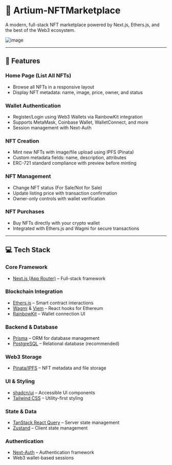 # 🚀 Artium-NFTMarketplace

A modern, full-stack NFT marketplace powered by Next.js, Ethers.js, and the best of the Web3 ecosystem.

![image](https://github.com/user-attachments/assets/eaf809d6-e350-4e50-97e3-7106f235b435)

---

## 🚩 Features

### **Home Page (List All NFTs)**
- Browse all NFTs in a responsive layout
- Display NFT metadata: name, image, price, owner, and status

### **Wallet Authentication**
- Register/Login using Web3 Wallets via RainbowKit integration
- Supports MetaMask, Coinbase Wallet, WalletConnect, and more
- Session management with Next-Auth

### **NFT Creation**
- Mint new NFTs with image/file upload using IPFS (Pinata)
- Custom metadata fields: name, description, attributes
- ERC-721 standard compliance with preview before minting

### **NFT Management**
- Change NFT status (For Sale/Not for Sale)
- Update listing price with transaction confirmation
- Owner-only controls with wallet verification

### **NFT Purchases**
- Buy NFTs directly with your crypto wallet
- Integrated with Ethers.js and Wagmi for secure transactions

---

## 💻 Tech Stack

### **Core Framework**
- [Next.js (App Router)](https://nextjs.org/) – Full-stack framework

### **Blockchain Integration**
- [Ethers.js](https://docs.ethers.org/) – Smart contract interactions
- [Wagmi](https://wagmi.sh/) & [Viem](https://viem.sh/) – React hooks for Ethereum
- [RainbowKit](https://rainbowkit.com/) – Wallet connection UI

### **Backend & Database**
- [Prisma](https://www.prisma.io/) – ORM for database management
- [PostgreSQL](https://www.postgresql.org/) – Relational database (recommended)

### **Web3 Storage**
- [Pinata/IPFS](https://www.pinata.cloud/) – NFT metadata and file storage

### **UI & Styling**
- [shadcn/ui](https://ui.shadcn.com/) – Accessible UI components
- [Tailwind CSS](https://tailwindcss.com/) – Utility-first styling

### **State & Data**
- [TanStack React Query](https://tanstack.com/query/latest) – Server state management
- [Zustand](https://zustand-demo.pmnd.rs/) – Client state management

### **Authentication**
- [Next-Auth](https://next-auth.js.org/) – Authentication framework
- Web3 wallet-based sessions


